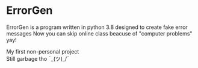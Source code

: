 # ErrorGen
ErrorGen is a program written in python 3.8 designed to create fake error messages
Now you can skip online class beacuse of "computer problems" yay!

My first non-personal project  
Still garbage tho ¯\_(ツ)_/¯
